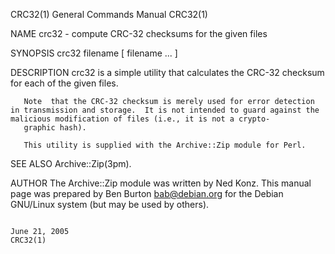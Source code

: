 CRC32(1)                                                                                 General Commands Manual                                                                                 CRC32(1)

NAME
       crc32 - compute CRC-32 checksums for the given files

SYNOPSIS
       crc32 filename [ filename ... ]

DESCRIPTION
       crc32 is a simple utility that calculates the CRC-32 checksum for each of the given files.

       Note  that the CRC-32 checksum is merely used for error detection in transmission and storage.  It is not intended to guard against the malicious modification of files (i.e., it is not a crypto‐
       graphic hash).

       This utility is supplied with the Archive::Zip module for Perl.

SEE ALSO
       Archive::Zip(3pm).

AUTHOR
       The Archive::Zip module was written by Ned Konz.
       This manual page was prepared by Ben Burton <bab@debian.org> for the Debian GNU/Linux system (but may be used by others).

                                                                                              June 21, 2005                                                                                      CRC32(1)
